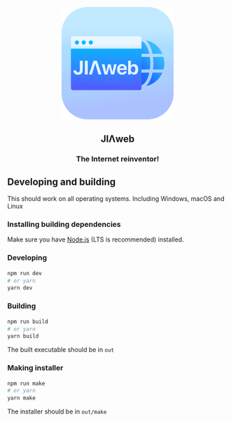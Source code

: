 <p align="center">
    <img alt="logo" src="https://raw.githubusercontent.com/Podter/jiaweb/main/docs/256x256.png">
</p>

<h2 align="center">
    JIΛweb
</h2>
<h3 align="center">
    The Internet reinventor!
</h3>

## Developing and building

This should work on all operating systems. Including Windows, macOS and Linux

### Installing building dependencies

Make sure you have [Node.js](https://nodejs.org/) (LTS is recommended) installed.

### Developing

```bash
npm run dev
# or yarn
yarn dev
```

### Building

```bash
npm run build
# or yarn
yarn build
```

The built executable should be in `out`

### Making installer

```bash
npm run make
# or yarn
yarn make
```

The installer should be in `out/make`
